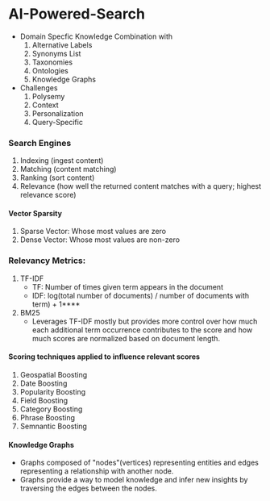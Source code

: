 # AI-Powered-Search

- Domain Specfic Knowledge Combination with
  1. Alternative Labels
  2. Synonyms List
  3. Taxonomies
  4. Ontologies
  5. Knowledge Graphs
- Challenges
  1. Polysemy
  2. Context
  3. Personalization
  4. Query-Specific

### Search Engines
1. Indexing (ingest content)
2. Matching (content matching)
3. Ranking (sort content)
4. Relevance (how well the returned content matches with a query; highest relevance score)

#### Vector Sparsity
1. Sparse Vector: Whose most values are zero
2. Dense Vector: Whose most values are non-zero

### Relevancy Metrics:
1. TF-IDF
   - TF: Number of times given term appears in the document
   - IDF:  log(total number of documents) / number of documents with term) + 1****
2. BM25
   - Leverages TF-IDF mostly but provides more control over how much each additional term occurrence contributes to the score and how much
scores are normalized based on document length.
     
#### Scoring techniques applied to influence relevant scores
1. Geospatial Boosting
2. Date Boosting
3. Popularity Boosting
4. Field Boosting
5. Category Boosting
6. Phrase Boosting
7. Semnantic Boosting

#### Knowledge Graphs
  - Graphs composed of "nodes"(vertices) representing entities and edges representing a relationship with another node.
  - Graphs provide a way to model knowledge and infer new insights by traversing the edges between the nodes.

    
   
   

   


   
